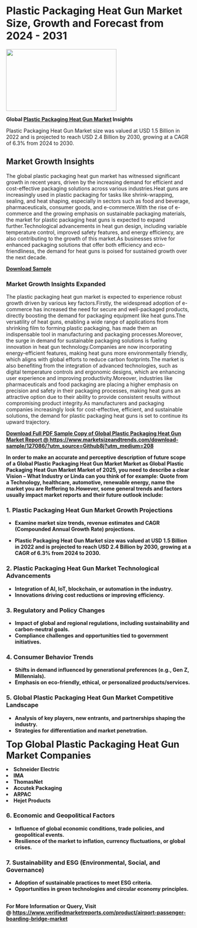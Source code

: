 <H1>Plastic Packaging Heat Gun Market Size, Growth and Forecast from 2024 - 2031</H1><img class="aligncenter size-medium wp-image-584254" src="https://thirdeyenews.in/wp-content/uploads/2024/09/Global-Market-Research-300x168.jpeg" alt="" width="300" height="168" /><p><strong>Global&nbsp;<a href="https://www.marketsizeandtrends.com/download-sample/127086/?utm_source=Github8j?utm_medium=208">Plastic Packaging Heat Gun Market</a> Insights</strong></p><p>Plastic Packaging Heat Gun Market size was valued at USD 1.5 Billion in 2022 and is projected to reach USD 2.4 Billion by 2030, growing at a CAGR of 6.3% from 2024 to 2030.</p><p><h2>Market Growth Insights</h2> The global plastic packaging heat gun market has witnessed significant growth in recent years, driven by the increasing demand for efficient and cost-effective packaging solutions across various industries.Heat guns are increasingly used in plastic packaging for tasks like shrink-wrapping, sealing, and heat shaping, especially in sectors such as food and beverage, pharmaceuticals, consumer goods, and e-commerce.With the rise of e-commerce and the growing emphasis on sustainable packaging materials, the market for plastic packaging heat guns is expected to expand further.Technological advancements in heat gun design, including variable temperature control, improved safety features, and energy efficiency, are also contributing to the growth of this market.As businesses strive for enhanced packaging solutions that offer both efficiency and eco-friendliness, the demand for heat guns is poised for sustained growth over the next decade.<p><strong><a href="#">Download Sample</a></strong></p> <h3>Market Growth Insights Expanded</h3> The plastic packaging heat gun market is expected to experience robust growth driven by various key factors.Firstly, the widespread adoption of e-commerce has increased the need for secure and well-packaged products, directly boosting the demand for packaging equipment like heat guns.The versatility of heat guns, enabling a wide range of applications from shrinking film to forming plastic packaging, has made them an indispensable tool in manufacturing and packaging processes.Moreover, the surge in demand for sustainable packaging solutions is fueling innovation in heat gun technology.Companies are now incorporating energy-efficient features, making heat guns more environmentally friendly, which aligns with global efforts to reduce carbon footprints.The market is also benefiting from the integration of advanced technologies, such as digital temperature controls and ergonomic designs, which are enhancing user experience and improving productivity.Moreover, industries like pharmaceuticals and food packaging are placing a higher emphasis on precision and safety in their packaging processes, making heat guns an attractive option due to their ability to provide consistent results without compromising product integrity.As manufacturers and packaging companies increasingly look for cost-effective, efficient, and sustainable solutions, the demand for plastic packaging heat guns is set to continue its upward trajectory.<p><strong><a href="#"></p><p><span class=""><strong>Download Full PDF Sample Copy of Global Plastic Packaging Heat Gun Market Report</strong> @ <a href="https://www.marketsizeandtrends.com/download-sample/127086/?utm_source=Github8j?utm_medium=208" target="_blank">https://www.marketsizeandtrends.com/download-sample/127086/?utm_source=Github8j?utm_medium=208</a></span></p><p>In order to make an accurate and perceptive description of future scope of a Global&nbsp;Plastic Packaging Heat Gun Market Market as Global&nbsp;Plastic Packaging Heat Gun Market Market of 2025, you need to describe a clear Vision &ndash; What Industry or Linda can you think of for example: Quote from a Technology, healthcare, automotive, renewable energy, name the market you are Reffering to.However, some general trends and factors usually impact market reports and their future outlook include:</p><h3>1.&nbsp;<strong>Plastic Packaging Heat Gun Market Growth Projections</strong></h3><ul><li>Examine market size trends, revenue estimates and CAGR (Compounded Annual Growth Rate) projections.</li><li><p>Plastic Packaging Heat Gun Market size was valued at USD 1.5 Billion in 2022 and is projected to reach USD 2.4 Billion by 2030, growing at a CAGR of 6.3% from 2024 to 2030.</p></li></ul><h3>2.&nbsp;<strong>Plastic Packaging Heat Gun Market Technological Advancements</strong></h3><ul><li>Integration of AI, IoT, blockchain, or automation in the industry.</li><li>Innovations driving cost reductions or improving efficiency.</li></ul><h3>3.&nbsp;<strong>Regulatory and Policy Changes</strong></h3><ul><li>Impact of global and regional regulations, including sustainability and carbon-neutral goals.</li><li>Compliance challenges and opportunities tied to government initiatives.</li></ul><h3>4.&nbsp;<strong>Consumer Behavior Trends</strong></h3><ul><li>Shifts in demand influenced by generational preferences (e.g., Gen Z, Millennials).</li><li>Emphasis on eco-friendly, ethical, or personalized products/services.</li></ul><h3>5.&nbsp;<strong>Global Plastic Packaging Heat Gun Market Competitive Landscape</strong></h3><ul><li>Analysis of key players, new entrants, and partnerships shaping the industry.</li><li>Strategies for differentiation and market penetration.</li></ul><p data-pm-slice="1 1 []"><span style="color: inherit; font-family: inherit; font-size: 25px;">Top Global Plastic Packaging Heat Gun Market Companies</span></p><div class="" data-test-id=""><p><li>Schneider Electric</li><li> IMA</li><li> ThomasNet</li><li> Accutek Packaging</li><li> ARPAC</li><li> Hejet Products</li></p></div><h3>6.&nbsp;<strong>Economic and Geopolitical Factors</strong></h3><ul><li>Influence of global economic conditions, trade policies, and geopolitical events.</li><li>Resilience of the market to inflation, currency fluctuations, or global crises.</li></ul><h3>7.&nbsp;<strong>Sustainability and ESG (Environmental, Social, and Governance)</strong></h3><ul><li>Adoption of sustainable practices to meet ESG criteria.</li><li>Opportunities in green technologies and circular economy principles.</li></ul><h2><strong style="font-size: 14px;">For More Information or Query, Visit @&nbsp;</strong><a style="background-color: #ffffff; font-size: 14px;" href="https://www.marketsizeandtrends.com/report/plastic-packaging-heat-gun-market/" target="_blank">https://www.verifiedmarketreports.com/product/airport-passenger-boarding-bridge-market</a></h2>
